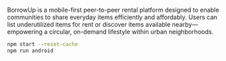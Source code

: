 BorrowUp is a mobile-first peer-to-peer rental platform designed to enable communities to share everyday items efficiently and affordably. Users can list underutilized items for rent or discover items available nearby—empowering a circular, on-demand lifestyle within urban neighborhoods.

```sh
npm start --reset-cache
npm run android
```